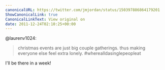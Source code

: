 ```yaml
---
canonicalURL: https://twitter.com/jmjordan/status/150397886864179201
ShowCanonicalLink: true
CanonicalLinkText: View original on
date: 2011-12-24T02:10:25+00:00
---
```

@laurenv1024:

> christmas events are just big couple gatherings. thus making everyone else feel extra lonely. #wherealldasinglepeopleat

I'll be there in a week!